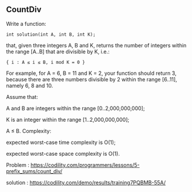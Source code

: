 CountDiv
-------------
Write a function:

    int solution(int A, int B, int K);

that, given three integers A, B and K, returns the number of integers within the range [A..B] that are divisible by K, i.e.:

    { i : A ≤ i ≤ B, i mod K = 0 }

For example, for A = 6, B = 11 and K = 2, your function should return 3, because there are three numbers divisible by 2 within the range [6..11], namely 6, 8 and 10.

Assume that:

A and B are integers within the range [0..2,000,000,000]; </p>
K is an integer within the range [1..2,000,000,000];  </p>
A ≤ B.
Complexity:

expected worst-case time complexity is O(1);  </p>
expected worst-case space complexity is O(1).

Problem : https://codility.com/programmers/lessons/5-prefix_sums/count_div/ </p>
solution : https://codility.com/demo/results/training7PQBMB-55A/ </p>
